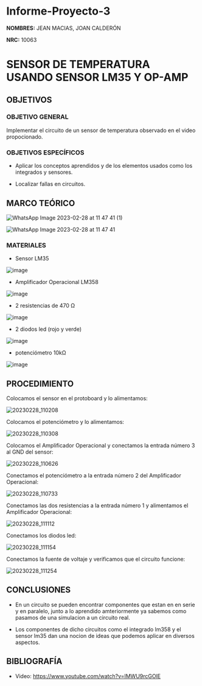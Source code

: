 # Informe-Proyecto-3

**NOMBRES:** JEAN MACIAS, JOAN CALDERÓN

**NRC:** 10063

# **SENSOR DE TEMPERATURA USANDO SENSOR LM35 Y OP-AMP**

## **OBJETIVOS**

### **OBJETIVO GENERAL**

Implementar el circuito de un sensor de temperatura observado en el video propocionado.

### **OBJETIVOS ESPECÍFICOS**

* Aplicar los conceptos aprendidos y de los elementos usados como los integrados y sensores.

* Localizar fallas en circuitos.

## **MARCO TEÓRICO**

![WhatsApp Image 2023-02-28 at 11 47 41 (1)](https://user-images.githubusercontent.com/116774235/221923311-5be056a0-657e-440d-aa3f-594c50ed3d3d.jpeg)

![WhatsApp Image 2023-02-28 at 11 47 41](https://user-images.githubusercontent.com/116774235/221923324-f4bbc6e2-dd66-43bf-a16e-7ffb5bede771.jpeg)

### **MATERIALES**

* Sensor LM35

![image](https://user-images.githubusercontent.com/116774235/221907127-84597448-f99a-42ef-8297-1540ff96a1d1.png)

* Amplificador Operacional LM358

![image](https://user-images.githubusercontent.com/116774235/221907423-9e89631c-3ca8-4725-9e56-1e50cd60926e.png)

* 2 resistencias de 470 Ω

![image](https://user-images.githubusercontent.com/116774235/221907539-d80d06bb-c94f-43e2-b415-64308eb103d9.png)

* 2 diodos led (rojo y verde)

![image](https://user-images.githubusercontent.com/116774235/221907635-0ae73261-a173-40eb-8206-4c2a9b797daa.png)

* potenciómetro 10kΩ

![image](https://user-images.githubusercontent.com/116774235/221907786-d9e27ad0-91f8-4cf3-97e8-d9be403ec1d5.png)

## **PROCEDIMIENTO**

Colocamos el sensor en el protoboard y lo alimentamos:

![20230228_110208](https://user-images.githubusercontent.com/116774235/221914369-4d3f7023-75e3-40c3-97eb-42006844b7f2.jpg)

Colocamos el potenciómetro y lo alimentamos:

![20230228_110308](https://user-images.githubusercontent.com/116774235/221914442-008ac737-c738-4e7a-857a-7da4ba3c96cd.jpg)

Colocamos el Amplificador Operacional y conectamos la entrada número 3 al GND del sensor:

![20230228_110626](https://user-images.githubusercontent.com/116774235/221914501-2241b629-5715-4860-ba29-1c7ae2550cfc.jpg)

Conectamos el potenciómetro a la entrada número 2 del Amplificador Operacional:

![20230228_110733](https://user-images.githubusercontent.com/116774235/221914544-3450a385-f6da-43f0-bca0-ed97bca1cb6b.jpg)

Conectamos las dos resistencias a la entrada número 1 y alimentamos el Amplificador Operacional:

![20230228_111112](https://user-images.githubusercontent.com/116774235/221922022-1330f100-c600-45d3-8906-aedd0a11007e.jpg)

Conectamos los diodos led:

![20230228_111154](https://user-images.githubusercontent.com/116774235/221922307-679333bf-08cf-47b5-8537-d5726ad3b147.jpg)

Conectamos la fuente de voltaje y verificamos que el circuito funcione:

![20230228_111254](https://user-images.githubusercontent.com/116774235/221922466-8b8d092b-6314-4328-a95a-d19947a70b16.jpg)

## **CONCLUSIONES**

* En un circuito se pueden encontrar componentes que estan en en serie y en paralelo, junto a lo aprendido amteriormente ya sabemos como pasamos de una simulacion a un circuito real.

* Los componentes de dicho circuitos como el integrado lm358 y el sensor lm35 dan una nocion de ideas que podemos aplicar en diversos aspectos.

## **BIBLIOGRAFÍA**

* Video: https://www.youtube.com/watch?v=IMWU9rcGOlE
